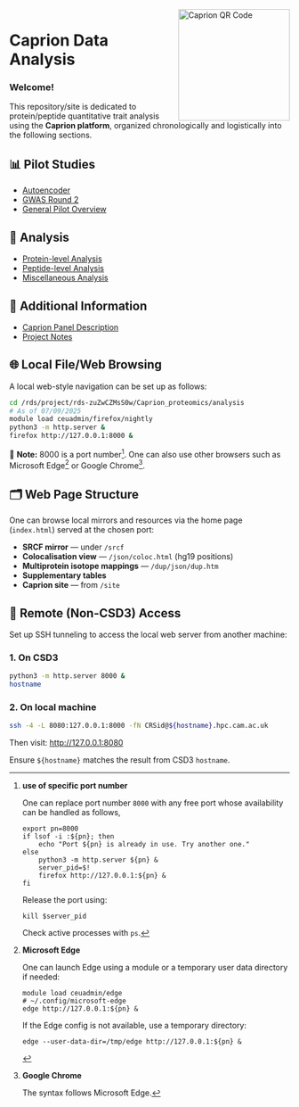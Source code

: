 <a href="https://jinghuazhao.github.io/Caprion/">
  <img src="https://jinghuazhao.github.io/Caprion/qrcode.png" height="200" width="200" align="right" alt="Caprion QR Code">
</a>

# Caprion Data Analysis

### Welcome!

This repository/site is dedicated to protein/peptide quantitative trait analysis using the **Caprion platform**, organized chronologically and logistically into the following sections.

## 📊 Pilot Studies

- [Autoencoder](pilot/autoencoder)
- [GWAS Round 2](pilot/gwas2)
- [General Pilot Overview](pilot)

## 🔬 Analysis

- [Protein-level Analysis](progs)
- [Peptide-level Analysis](peptide_progs)
- [Miscellaneous Analysis](misc)

## 📎 Additional Information

- [Caprion Panel Description](https://jinghuazhao.github.io/pQTLdata/reference/caprion.html)
- [Project Notes](https://jinghuazhao.github.io/Caprion/Notes/)

## 🌐 Local File/Web Browsing

A local web-style navigation can be set up as follows:

```bash
cd /rds/project/rds-zuZwCZMsS0w/Caprion_proteomics/analysis
# As of 07/09/2025
module load ceuadmin/firefox/nightly
python3 -m http.server &
firefox http://127.0.0.1:8000 &
```

📌 **Note:** 8000 is a port number[^port]. One can also use other browsers such as Microsoft Edge[^edge] or Google Chrome[^chrome].

## 🗂️ Web Page Structure

One can browse local mirrors and resources via the home page (`index.html`) served at the chosen port:

- **SRCF mirror** — under `/srcf`
- **Colocalisation view** — `/json/coloc.html` (hg19 positions)
- **Multiprotein isotope mappings** — `/dup/json/dup.htm`
- **Supplementary tables**
- **Caprion site** — from `/site`

## 🔐 Remote (Non-CSD3) Access

Set up SSH tunneling to access the local web server from another machine:

### 1. On CSD3

```bash
python3 -m http.server 8000 &
hostname
```

### 2. On **local machine**

```bash
ssh -4 -L 8080:127.0.0.1:8000 -fN CRSid@${hostname}.hpc.cam.ac.uk
```

Then visit: <http://127.0.0.1:8080>

Ensure `${hostname}` matches the result from CSD3 `hostname`.

[^port]: **use of specific port number**

    One can replace port number `8000` with any free port whose availability can be handled as follows,

        export pn=8000
        if lsof -i :${pn}; then
            echo "Port ${pn} is already in use. Try another one."
        else
            python3 -m http.server ${pn} &
            server_pid=$!
            firefox http://127.0.0.1:${pn} &
        fi

    Release the port using:

        kill $server_pid

    Check active processes with `ps`.

[^edge]: **Microsoft Edge**

    One can launch Edge using a module or a temporary user data directory if needed:

        module load ceuadmin/edge
        # ~/.config/microsoft-edge
        edge http://127.0.0.1:${pn} &

    If the Edge config is not available, use a temporary directory:

        edge --user-data-dir=/tmp/edge http://127.0.0.1:${pn} &

[^chrome]: **Google Chrome**

    The syntax follows Microsoft Edge[^edge].
